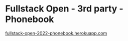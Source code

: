 # Fullstack Open - 3rd party - Phonebook

[fullstack-open-2022-phonebook.herokuapp.com](https://fullstack-open-2022-phonebook.herokuapp.com/)